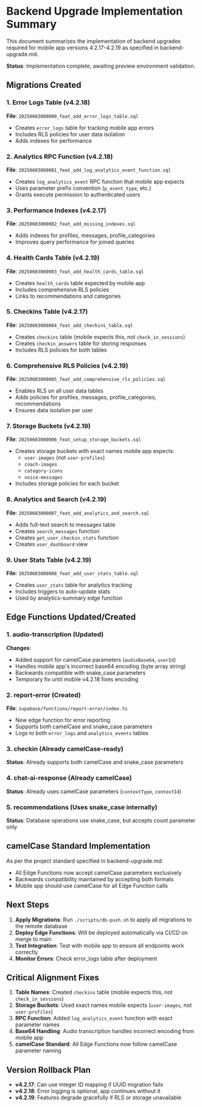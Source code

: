 # Backend Upgrade Implementation Summary

This document summarizes the implementation of backend upgrades required for mobile app versions 4.2.17-4.2.19 as specified in backend-upgrade.md.

**Status**: Implementation complete, awaiting preview environment validation.

## Migrations Created

### 1. Error Logs Table (v4.2.18)
**File**: `20250603000000_feat_add_error_logs_table.sql`
- Creates `error_logs` table for tracking mobile app errors
- Includes RLS policies for user data isolation
- Adds indexes for performance

### 2. Analytics RPC Function (v4.2.18)
**File**: `20250603000001_feat_add_log_analytics_event_function.sql`
- Creates `log_analytics_event` RPC function that mobile app expects
- Uses parameter prefix convention (`p_event_type`, etc.)
- Grants execute permission to authenticated users

### 3. Performance Indexes (v4.2.17)
**File**: `20250603000002_feat_add_missing_indexes.sql`
- Adds indexes for profiles, messages, profile_categories
- Improves query performance for joined queries

### 4. Health Cards Table (v4.2.19)
**File**: `20250603000003_feat_add_health_cards_table.sql`
- Creates `health_cards` table expected by mobile app
- Includes comprehensive RLS policies
- Links to recommendations and categories

### 5. Checkins Table (v4.2.17)
**File**: `20250603000004_feat_add_checkins_table.sql`
- Creates `checkins` table (mobile expects this, not `check_in_sessions`)
- Creates `checkin_answers` table for storing responses
- Includes RLS policies for both tables

### 6. Comprehensive RLS Policies (v4.2.19)
**File**: `20250603000005_feat_add_comprehensive_rls_policies.sql`
- Enables RLS on all user data tables
- Adds policies for profiles, messages, profile_categories, recommendations
- Ensures data isolation per user

### 7. Storage Buckets (v4.2.19)
**File**: `20250603000006_feat_setup_storage_buckets.sql`
- Creates storage buckets with exact names mobile app expects:
  - `user-images` (not `user-profiles`)
  - `coach-images`
  - `category-icons`
  - `voice-messages`
- Includes storage policies for each bucket

### 8. Analytics and Search (v4.2.19)
**File**: `20250603000007_feat_add_analytics_and_search.sql`
- Adds full-text search to messages table
- Creates `search_messages` function
- Creates `get_user_checkin_stats` function
- Creates `user_dashboard` view

### 9. User Stats Table (v4.2.19)
**File**: `20250603000008_feat_add_user_stats_table.sql`
- Creates `user_stats` table for analytics tracking
- Includes triggers to auto-update stats
- Used by analytics-summary edge function

## Edge Functions Updated/Created

### 1. audio-transcription (Updated)
**Changes**:
- Added support for camelCase parameters (`audioBase64`, `userId`)
- Handles mobile app's incorrect base64 encoding (byte array string)
- Backwards compatible with snake_case parameters
- Temporary fix until mobile v4.2.18 fixes encoding

### 2. report-error (Created)
**File**: `supabase/functions/report-error/index.ts`
- New edge function for error reporting
- Supports both camelCase and snake_case parameters
- Logs to both `error_logs` and `analytics_events` tables

### 3. checkin (Already camelCase-ready)
**Status**: Already supports both camelCase and snake_case parameters

### 4. chat-ai-response (Already camelCase)
**Status**: Already uses camelCase parameters (`contextType`, `contextId`)

### 5. recommendations (Uses snake_case internally)
**Status**: Database operations use snake_case, but accepts count parameter only

## camelCase Standard Implementation

As per the project standard specified in backend-upgrade.md:
- All Edge Functions now accept camelCase parameters exclusively
- Backwards compatibility maintained by accepting both formats
- Mobile app should use camelCase for all Edge Function calls

## Next Steps

1. **Apply Migrations**: Run `./scripts/db-push.sh` to apply all migrations to the remote database
2. **Deploy Edge Functions**: Will be deployed automatically via CI/CD on merge to main
3. **Test Integration**: Test with mobile app to ensure all endpoints work correctly
4. **Monitor Errors**: Check error_logs table after deployment

## Critical Alignment Fixes

1. **Table Names**: Created `checkins` table (mobile expects this, not `check_in_sessions`)
2. **Storage Buckets**: Used exact names mobile expects (`user-images`, not `user-profiles`)
3. **RPC Function**: Added `log_analytics_event` function with exact parameter names
4. **Base64 Handling**: Audio transcription handles incorrect encoding from mobile app
5. **camelCase Standard**: All Edge Functions now follow camelCase parameter naming

## Version Rollback Plan

- **v4.2.17**: Can use integer ID mapping if UUID migration fails
- **v4.2.18**: Error logging is optional, app continues without it
- **v4.2.19**: Features degrade gracefully if RLS or storage unavailable